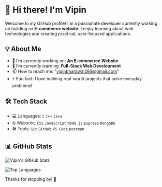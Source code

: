 # 👋 Hi there! I'm Vipin

Welcome to my GitHub profile! I'm a passionate developer currently working on building an **E-commerce website**. I enjoy learning about web technologies and creating practical, user-focused applications.

## 💡 About Me

- 🔭 I’m currently working on: **An E-commerce Website**
- 🌱 I’m currently learning: **Full-Stack Web Development**
- 📫 How to reach me: "vipinbhardwal286@gmail.com"
- ⚡ Fun fact: I love building real-world projects that solve everyday problems!

## 🛠️ Tech Stack

- 💻 Languages: `C` `C++` `Java`
- 🌐 Web:`HTML` `CSS` `JavaScript` `Node.js` `Express` `MongoDB`
- 🛠️ Tools: `Git` `GitHub` `VS Code` `postman`

## 📊 GitHub Stats

![Vipin's GitHub Stats](https://github-readme-stats.vercel.app/api?username=The-Vipi14&show_icons=true&theme=radical)

![Top Languages](https://github-readme-stats.vercel.app/api/top-langs/?username=The-Vipi14&layout=compact&theme=radical)


Thanks for stopping by! 🚀

